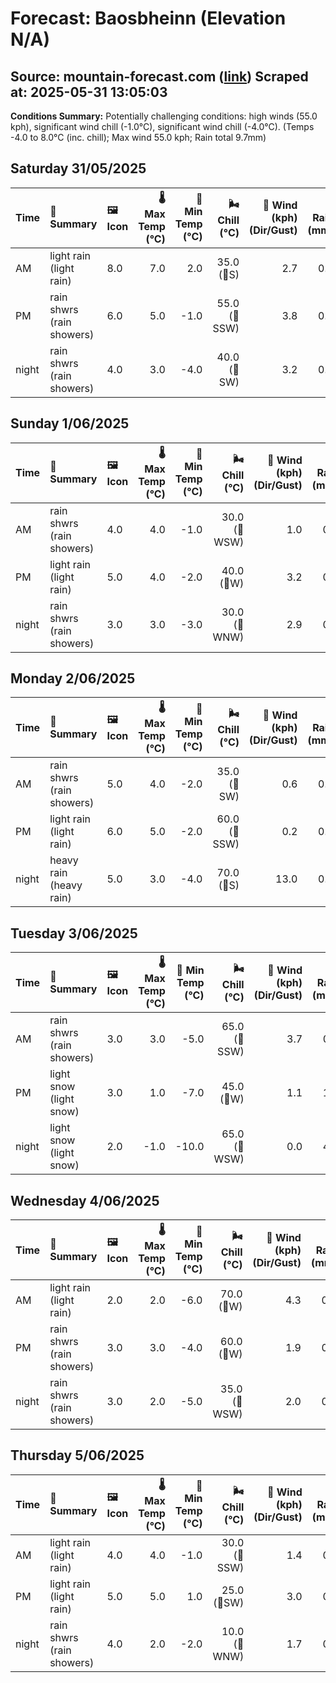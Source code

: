 # Forecast: Baosbheinn (Elevation N/A)
**Source:** mountain-forecast.com ([link](https://www.mountain-forecast.com/peaks/Baosbheinn/forecasts/875))
**Scraped at:** 2025-05-31 13:05:03
---

**Conditions Summary:** Potentially challenging conditions: high winds (55.0 kph), significant wind chill (-1.0°C), significant wind chill (-4.0°C). (Temps -4.0 to 8.0°C (inc. chill); Max wind 55.0 kph; Rain total 9.7mm)

## Saturday 31/05/2025
| **Time** | **📝 Summary** | **🖼️ Icon** | **🌡️ Max Temp (°C)** | **🥶 Min Temp (°C)** | **🌬️ Chill (°C)** | **💨 Wind (kph) (Dir/Gust)** | **💧 Rain (mm)** | **❄️ Snow (cm)** | **☁️ Cloud Base (m)** | **🧊 Freezing Lvl (m)** |
|:------- |:------- |:----- |--------------: |-------------: |-----------: |---------------------: |---------: |----------: |---------------: |----------------: |
| AM      | light rain<br><span class="icon-desc">(light rain)</span> | 8.0 | 7.0 | 2.0 | 35.0<br>(🧭S) | 2.7 | 0.0 | 300 | 2050 |
| PM      | rain shwrs<br><span class="icon-desc">(rain showers)</span> | 6.0 | 5.0 | -1.0 | 55.0<br>(🧭SSW) | 3.8 | 0.0 | 150 | 1850 |
| night   | rain shwrs<br><span class="icon-desc">(rain showers)</span> | 4.0 | 3.0 | -4.0 | 40.0<br>(🧭SW) | 3.2 | 0.0 | 1600 | 1300 |

## Sunday 1/06/2025
| **Time** | **📝 Summary** | **🖼️ Icon** | **🌡️ Max Temp (°C)** | **🥶 Min Temp (°C)** | **🌬️ Chill (°C)** | **💨 Wind (kph) (Dir/Gust)** | **💧 Rain (mm)** | **❄️ Snow (cm)** | **☁️ Cloud Base (m)** | **🧊 Freezing Lvl (m)** |
|:------- |:------- |:----- |--------------: |-------------: |-----------: |---------------------: |---------: |----------: |---------------: |----------------: |
| AM      | rain shwrs<br><span class="icon-desc">(rain showers)</span> | 4.0 | 4.0 | -1.0 | 30.0<br>(🧭WSW) | 1.0 | 0.0 | 600 | 1300 |
| PM      | light rain<br><span class="icon-desc">(light rain)</span> | 5.0 | 4.0 | -2.0 | 40.0<br>(🧭W) | 3.2 | 0.0 | 200 | 1600 |
| night   | rain shwrs<br><span class="icon-desc">(rain showers)</span> | 3.0 | 3.0 | -3.0 | 30.0<br>(🧭WNW) | 2.9 | 0.0 | 350 | 1250 |

## Monday 2/06/2025
| **Time** | **📝 Summary** | **🖼️ Icon** | **🌡️ Max Temp (°C)** | **🥶 Min Temp (°C)** | **🌬️ Chill (°C)** | **💨 Wind (kph) (Dir/Gust)** | **💧 Rain (mm)** | **❄️ Snow (cm)** | **☁️ Cloud Base (m)** | **🧊 Freezing Lvl (m)** |
|:------- |:------- |:----- |--------------: |-------------: |-----------: |---------------------: |---------: |----------: |---------------: |----------------: |
| AM      | rain shwrs<br><span class="icon-desc">(rain showers)</span> | 5.0 | 4.0 | -2.0 | 35.0<br>(🧭SW) | 0.6 | 0.0 | 500 | 1350 |
| PM      | light rain<br><span class="icon-desc">(light rain)</span> | 6.0 | 5.0 | -2.0 | 60.0<br>(🧭SSW) | 0.2 | 0.0 | 800 | 1650 |
| night   | heavy rain<br><span class="icon-desc">(heavy rain)</span> | 5.0 | 3.0 | -4.0 | 70.0<br>(🧭S) | 13.0 | 0.0 | 150 | 1650 |

## Tuesday 3/06/2025
| **Time** | **📝 Summary** | **🖼️ Icon** | **🌡️ Max Temp (°C)** | **🥶 Min Temp (°C)** | **🌬️ Chill (°C)** | **💨 Wind (kph) (Dir/Gust)** | **💧 Rain (mm)** | **❄️ Snow (cm)** | **☁️ Cloud Base (m)** | **🧊 Freezing Lvl (m)** |
|:------- |:------- |:----- |--------------: |-------------: |-----------: |---------------------: |---------: |----------: |---------------: |----------------: |
| AM      | rain shwrs<br><span class="icon-desc">(rain showers)</span> | 3.0 | 3.0 | -5.0 | 65.0<br>(🧭SSW) | 3.7 | 0.0 | 250 | 1250 |
| PM      | light snow<br><span class="icon-desc">(light snow)</span> | 3.0 | 1.0 | -7.0 | 45.0<br>(🧭W) | 1.1 | 1.0 | 400 | 1300 |
| night   | light snow<br><span class="icon-desc">(light snow)</span> | 2.0 | -1.0 | -10.0 | 65.0<br>(🧭WSW) | 0.0 | 4.0 | 350 | 700 |

## Wednesday 4/06/2025
| **Time** | **📝 Summary** | **🖼️ Icon** | **🌡️ Max Temp (°C)** | **🥶 Min Temp (°C)** | **🌬️ Chill (°C)** | **💨 Wind (kph) (Dir/Gust)** | **💧 Rain (mm)** | **❄️ Snow (cm)** | **☁️ Cloud Base (m)** | **🧊 Freezing Lvl (m)** |
|:------- |:------- |:----- |--------------: |-------------: |-----------: |---------------------: |---------: |----------: |---------------: |----------------: |
| AM      | light rain<br><span class="icon-desc">(light rain)</span> | 2.0 | 2.0 | -6.0 | 70.0<br>(🧭W) | 4.3 | 0.0 | 100 | 1200 |
| PM      | rain shwrs<br><span class="icon-desc">(rain showers)</span> | 3.0 | 3.0 | -4.0 | 60.0<br>(🧭W) | 1.9 | 0.0 | 250 | 1200 |
| night   | rain shwrs<br><span class="icon-desc">(rain showers)</span> | 3.0 | 2.0 | -5.0 | 35.0<br>(🧭WSW) | 2.0 | 0.0 | 750 | 1200 |

## Thursday 5/06/2025
| **Time** | **📝 Summary** | **🖼️ Icon** | **🌡️ Max Temp (°C)** | **🥶 Min Temp (°C)** | **🌬️ Chill (°C)** | **💨 Wind (kph) (Dir/Gust)** | **💧 Rain (mm)** | **❄️ Snow (cm)** | **☁️ Cloud Base (m)** | **🧊 Freezing Lvl (m)** |
|:------- |:------- |:----- |--------------: |-------------: |-----------: |---------------------: |---------: |----------: |---------------: |----------------: |
| AM      | light rain<br><span class="icon-desc">(light rain)</span> | 4.0 | 4.0 | -1.0 | 30.0<br>(🧭SSW) | 1.4 | 0.0 | 150 | 1400 |
| PM      | light rain<br><span class="icon-desc">(light rain)</span> | 5.0 | 5.0 | 1.0 | 25.0<br>(🧭SW) | 3.0 | 0.0 | 100 | 1600 |
| night   | rain shwrs<br><span class="icon-desc">(rain showers)</span> | 4.0 | 2.0 | -2.0 | 10.0<br>(🧭WNW) | 1.7 | 0.0 | 100 | 1400 |
